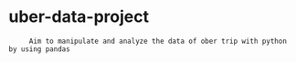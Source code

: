 # uber-data-project
         Aim to manipulate and analyze the data of ober trip with python by using pandas
    
